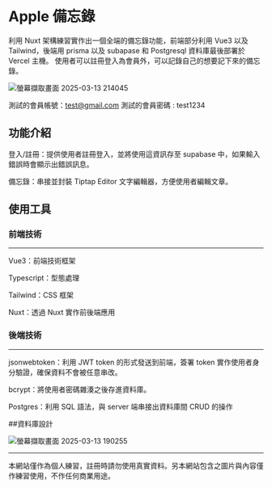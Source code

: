 # Apple 備忘錄

利用 Nuxt 架構練習實作出一個全端的備忘錄功能，前端部分利用 Vue3 以及 Tailwind，後端用 prisma 以及 subapase 和 Postgresql 資料庫最後部署於 Vercel 主機。
使用者可以註冊登入為會員外，可以記錄自己的想要記下來的備忘錄。

![螢幕擷取畫面 2025-03-13 214045](https://github.com/user-attachments/assets/1be498b5-5e80-41fc-9f93-76ef17695344)

測試的會員帳號：test@gmail.com
測試的會員密碼 : test1234

## 功能介紹

登入/註冊：提供使用者註冊登入，並將使用這資訊存至 supabase 中，如果輸入錯誤時會顯示出錯誤訊息。

備忘錄：串接並封裝 Tiptap Editor 文字編輯器，方便使用者編輯文章。

## 使用工具

### 前端技術

---

Vue3：前端技術框架

Typescript：型態處理

Tailwind：CSS 框架

Nuxt：透過 Nuxt 實作前後端應用

### 後端技術

---

jsonwebtoken：利用 JWT token 的形式發送到前端，簽署 token 實作使用者身分驗證，確保資料不會被任意串改。

bcrypt：將使用者密碼雜湊之後存進資料庫。

Postgres：利用 SQL 語法，與 server 端串接出資料庫間 CRUD 的操作

##資料庫設計

![螢幕擷取畫面 2025-03-13 190255](https://github.com/user-attachments/assets/09771808-ea5b-43bc-b32f-540ecc3f10ae)

---

本網站僅作為個人練習，註冊時請勿使用真實資料。另本網站包含之圖片與內容僅作練習使用，不作任何商業用途。
